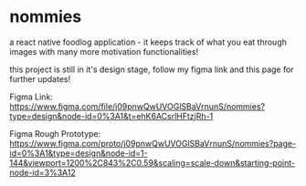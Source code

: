 # nommies
a react native foodlog application - it keeps track of what you eat through images with many more motivation functionalities!


this project is still in it's design stage, follow my figma link and this page for further updates! 


Figma Link: https://www.figma.com/file/j09pnwQwUVOGlSBaVrnunS/nommies?type=design&node-id=0%3A1&t=ehK6ACsrlHFtzjRh-1


Figma Rough Prototype: https://www.figma.com/proto/j09pnwQwUVOGlSBaVrnunS/nommies?page-id=0%3A1&type=design&node-id=1-144&viewport=1200%2C843%2C0.59&scaling=scale-down&starting-point-node-id=3%3A12

